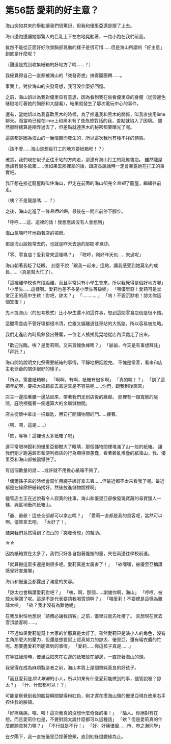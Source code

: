 # 第56話 愛莉的好主意？

海山突如其來的舉動讓我們很驚訝，但我和優里亞還是跟了上去。

海山邊跑邊讓她那驚人的巨乳上下左右地晃動著，一路小跑在我們前面。

雖然不能從正面好好欣賞胸部晃動的樣子是很可惜……但是海山所謂的「好主意」到底是什麼呢？

（難道是找到收集紙箱的好地方了嗎……？）

我總覺得自己一直都被海山的「突發奇想」搞得團團轉……。

事實上，對於海山的突發奇想，我可沒什麼好回憶。

之前，海山誤以為我對優里亞有意思，因為看到我在偷看優里亞的身體（從旁邊色瞇瞇地盯著她的胸部和大腿看），結果就發生了那次電玩中心的事件。

還有，當她誤以為我喜歡黑木的時候，為了推進我和黑木的關係，叫我直接用lime聊天。而當時已經在lime上和黑木有了些危險對話的我，差點就陷入了困境。
雖然那時總算是糊弄過去了，但差點就連黑木的秘密都要曝光了呢。

這些都是因為海山的一廂情願而發生的，所以這次我也有種不祥的預感。

（該不會……海山是想從打工的地方要紙箱吧！？）

確實，我們現在似乎正往車站的方向走，那邊有海山打工的龍屋書店。
雖然龍屋應該有很多紙箱……但如果去那裡拿的話，跟店長說話時一定會暴露她在打工的事實吧。

我正想在接近龍屋時叫住海山，但走在前面的海山卻完全*無視*了龍屋，繼續往前走。

（咦？不是龍屋嗎……？）

之後，海山走進了一條*熟悉的路*，最後在一間店前停下腳步。

「呼呼……這、這裡的話！我想應該沒有人會想到」

海山氣喘吁吁地指著店的招牌。

那是海山說她常去的，也就是昨天去過的那間*零食店*。

「零、零食店？愛莉常來這裡嗎？」
「嗯哼，剛好昨天也……來過呢」

海山朝著我眨了眨眼。
刻意不說「跟我一起來」這點，讓我感受到她莫名的成長……（真是幫大忙了）。

「這裡離學校也有段距離，而且平常只有小學生會來，所以我覺得是個好地方喔」
「小學生……這樣啊。愛莉也差不多是小學生等級呢」
「喂優里亞！愛莉可是堂堂正正的高中生欸！對吧，諒太？」
「…………」
「嗚！不要沉默啦！諒太你這個笨蛋！」

先不提海山（的思考模式）比小學生還不如這件事，想到這間零食店倒是很不錯。

這間零食店不管好壞都很冷清，位置又偏離通往車站的大馬路，所以容易被忽略。

我們走進店內時風鈴發出聲響，一位老人搖搖晃晃地從店內深處走了出來。

「歡迎光臨。咦？是愛莉啊。又來買鰻魚棒嗎？」
「爺爺，今天是有事想拜託」
「拜託？」

海山開始說明文化祭需要紙箱的事情，平靜地把話說完。
不愧是常客，看來和店主老爺爺的關係很好的樣子。

「所以，需要紙箱喔」
「啊啊，有啊，紙箱有很多啊」
「真的嗎！？」
「到了這把年紀啊，要把大紙箱拿去丟還真是不容易呢……你們，跟我到後面來」

店主一邊拍著腰一邊站起來，帶著我們走到店後的緣廊。
那裡有一個寬敞的庭院，庭院裡擺著一個還算大的金屬儲物間。

店主從懷中拿出一把鑰匙，用它打開儲物間的門……接著。

（喂、喂，這是……）

「欸，等等！這裡也太多紙箱了吧」

連平常眼神銳利的優里亞都瞪大了眼睛，那個儲物間裡堆滿了山一般的紙箱。
讓我們剛才跑遍超市和便利商店的行為顯得很愚蠢，看著雜亂堆疊的紙箱山，我、優里亞和海山都被震懾住了。

有這個數量的話……或許就不用擔心紙箱不夠了。

「偶爾孫子來的時候會幫忙用繩子綁好拿去丟……但最近都不太來看我了呢。最近都是在緣廊把紙箱摺好，然後放進儲物間裡啊」

儘管店主正在述說著令人寂寞的往事，海山和優里亞卻像發現寶藏的尋寶獵人一樣，興奮地衝向紙箱山。

「爺、爺爺！這些全部都可以拿走嗎？」
「愛莉一直都是我的貴客呢，當然可以啊。儘管拿去吧」
「太好了！」

結果我們竟然得到了海山的「突發奇想」的幫助。

☆☆

因為紙箱實在太多了，我們只好各自抱著能搬的量，夾在兩邊往學校前進。

「就算搬這麼多還是剩很多呢。愛莉真是太厲害了！」
「欸嘿嘿，被優里亞稱讚感覺好害羞喔」

海山和優里亞都露出了滿意的笑容。

「諒太也會稱讚愛莉對吧？」
「咦，啊，那個……謝謝你啊，海山」
「哼哼。被諒太稱讚了呢。這是不是代表要請我喝雪頂啊？」
「喂愛莉！不要總是這樣為難諒太啦」
「欸？我才沒有為難他呢」

在我反射性地想說「請務必讓我請客」之前，優里亞就先吐槽了。
真想現在就去雪頂請客啊……。

「不過如果愛莉能幫上大家的忙那真是太好了。雖然愛莉只是演小人的角色，沒有主角那麼大的壓力，但還是想要幫上認真努力的諒太、優里亞，還有瑠衣醬的忙呢。想要盡愛莉所能做到的事情」
「愛莉……你這孩子真是……」

在等紅綠燈時，優里亞把夾在右邊的紙箱放在腳邊，一直摸著海山的頭。

我覺得在成為麻煩製造者之前，海山本質上是個單純善良的好孩子。

「而且愛莉是*諒太專屬*的小人，所以如果有什麼愛莉能做到的事，儘管說喔？諒太？」
「什、什麼都可以！？」

可能是察覺到我的腦袋瞬間變得粉紅色，剛才還在摸海山頭的優里亞現在改用右手捏住我的臉頰。

「好痛痛痛。喂、喂！這次我真的沒想什麼奇怪的事！」
「騙人。你絕對有在想。而且愛莉你也是，不要對諒太說什麼都可以這種話」
「欸？但是愛莉真的什麼都願意努力喔？」
「不行就是不行！」
「好、好痛優里……市、市之瀨同學」

在夕陽下，我一直被優里亞捏著臉頰，直到紅綠燈變綠為止。
